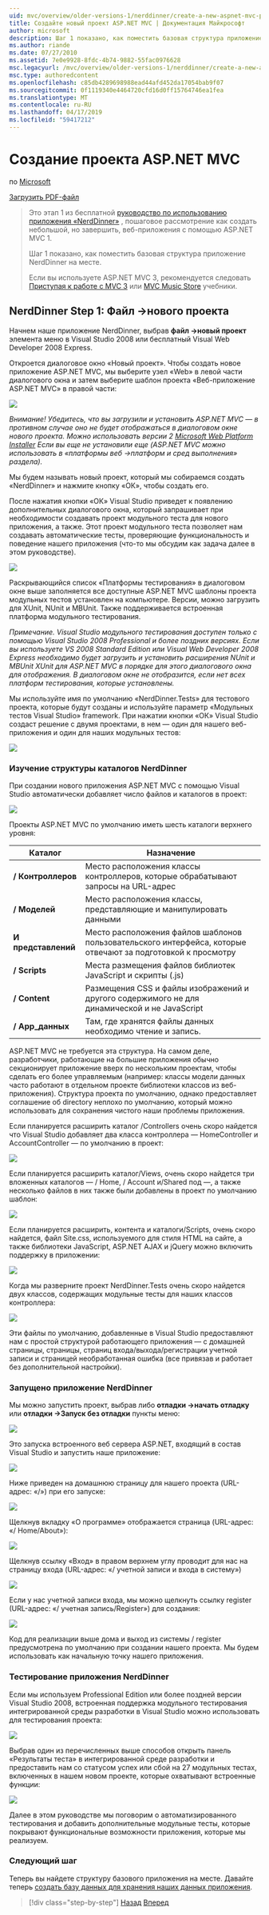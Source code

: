 ```yaml
---
uid: mvc/overview/older-versions-1/nerddinner/create-a-new-aspnet-mvc-project
title: Создайте новый проект ASP.NET MVC | Документация Майкрософт
author: microsoft
description: Шаг 1 показано, как поместить базовая структура приложение NerdDinner на месте.
ms.author: riande
ms.date: 07/27/2010
ms.assetid: 7e0e9928-8fdc-4b74-9882-55fac0976628
msc.legacyurl: /mvc/overview/older-versions-1/nerddinner/create-a-new-aspnet-mvc-project
msc.type: authoredcontent
ms.openlocfilehash: c85db4289698988ead44afd452da17054bab9f07
ms.sourcegitcommit: 0f1119340e4464720cfd16d0ff15764746ea1fea
ms.translationtype: MT
ms.contentlocale: ru-RU
ms.lasthandoff: 04/17/2019
ms.locfileid: "59417212"
---
```

# <a name="create-a-new-aspnet-mvc-project"></a>Создание проекта ASP.NET MVC

по [Microsoft](https://github.com/microsoft)

[Загрузить PDF-файл](http://aspnetmvcbook.s3.amazonaws.com/aspnetmvc-nerdinner_v1.pdf)

> Это этап 1 из бесплатной [руководство по использованию приложения «NerdDinner»](introducing-the-nerddinner-tutorial.md) , пошаговое рассмотрение как создать небольшой, но завершить, веб-приложения с помощью ASP.NET MVC 1.
> 
> Шаг 1 показано, как поместить базовая структура приложение NerdDinner на месте.
> 
> Если вы используете ASP.NET MVC 3, рекомендуется следовать [Приступая к работе с MVC 3](../../older-versions/getting-started-with-aspnet-mvc3/cs/intro-to-aspnet-mvc-3.md) или [MVC Music Store](../../older-versions/mvc-music-store/mvc-music-store-part-1.md) учебники.


## <a name="nerddinner-step-1-file-gtnew-project"></a>NerdDinner Step 1: Файл -&gt;нового проекта

Начнем наше приложение NerdDinner, выбрав **файл -&gt;новый проект** элемента меню в Visual Studio 2008 или бесплатный Visual Web Developer 2008 Express.

Откроется диалоговое окно «Новый проект». Чтобы создать новое приложение ASP.NET MVC, мы выберите узел «Web» в левой части диалогового окна и затем выберите шаблон проекта «Веб-приложение ASP.NET MVC» в правой части:

![](create-a-new-aspnet-mvc-project/_static/image1.png)

*Внимание! Убедитесь, что вы загрузили и установить ASP.NET MVC — в противном случае оно не будет отображаться в диалоговом окне нового проекта. Можно использовать версии 2 [Microsoft Web Platform Installer](https://www.microsoft.com/web/downloads/platform.aspx) Если вы еще не установили еще (ASP.NET MVC можно использовать в «платформы веб -&gt;платформ и сред выполнения» раздела).*

Мы будем называть новый проект, который мы собираемся создать «NerdDinner» и нажмите кнопку «ОК», чтобы создать его.

После нажатия кнопки «ОК» Visual Studio приведет к появлению дополнительных диалогового окна, который запрашивает при необходимости создавать проект модульного теста для нового приложения, а также. Этот проект модульного теста позволяет нам создавать автоматические тесты, проверяющие функциональность и поведение нашего приложения (что-то мы обсудим как задача далее в этом руководстве).

![](create-a-new-aspnet-mvc-project/_static/image2.png)

Раскрывающийся список «Платформы тестирования» в диалоговом окне выше заполняется все доступные ASP.NET MVC шаблоны проекта модульных тестов установлен на компьютере. Версии, можно загрузить для XUnit, NUnit и MBUnit. Также поддерживается встроенная платформа модульного тестирования.

*Примечание. Visual Studio модульного тестирования доступен только с помощью Visual Studio 2008 Professional и более поздних версиях. Если вы используете VS 2008 Standard Edition или Visual Web Developer 2008 Express необходимо будет загрузить и установить расширения NUnit и MBUnit XUnit для ASP.NET MVC в порядке для этого диалогового окна для отображения. В диалоговом окне не отобразится, если нет всех платформ тестирования, которые установлены.*

Мы используйте имя по умолчанию «NerdDinner.Tests» для тестового проекта, которые будут созданы и используйте параметр «Модульных тестов Visual Studio» framework. При нажатии кнопки «ОК» Visual Studio создаст решение с двумя проектами, в нем — один для нашего веб-приложения и один для наших модульных тестов:

![](create-a-new-aspnet-mvc-project/_static/image3.png)

### <a name="examining-the-nerddinner-directory-structure"></a>Изучение структуры каталогов NerdDinner

При создании нового приложения ASP.NET MVC с помощью Visual Studio автоматически добавляет число файлов и каталогов в проект:

![](create-a-new-aspnet-mvc-project/_static/image4.png)

Проекты ASP.NET MVC по умолчанию иметь шесть каталоги верхнего уровня:

| **Каталог** | **Назначение** |
| --- | --- |
| **/ Контроллеров** | Место расположения классы контроллеров, которые обрабатывают запросы на URL-адрес |
| **/ Моделей** | Место расположения классы, представляющие и манипулировать данными |
| **И представлений** | Место расположения файлов шаблонов пользовательского интерфейса, которые отвечают за подготовкой к просмотру |
| **/ Scripts** | Места размещения файлов библиотек JavaScript и скрипты (.js) |
| **/ Content** | Размещения CSS и файлы изображений и другого содержимого не для динамической и не JavaScript |
| **/ App\_данных** | Там, где хранятся файлы данных необходимо чтение и запись. |

ASP.NET MVC не требуется эта структура. На самом деле, разработчики, работающие на большие приложения обычно секционирует приложение вверх по нескольким проектам, чтобы сделать его более управляемым (например: классы модели данных часто работают в отдельном проекте библиотеки классов из веб-приложения). Структура проекта по умолчанию, однако предоставляет соглашение об directory неплохо по умолчанию, который можно использовать для сохранения чистого наши проблемы приложения.

Если планируется расширить каталог /Controllers очень скоро найдется что Visual Studio добавляет два класса контроллера — HomeController и AccountController — по умолчанию в проект:

![](create-a-new-aspnet-mvc-project/_static/image5.png)

Если планируется расширить каталог/Views, очень скоро найдется три вложенных каталогов — / Home, / Account и/Shared под —, а также несколько файлов в них также были добавлены в проект по умолчанию шаблон:

![](create-a-new-aspnet-mvc-project/_static/image6.png)

Если планируется расширить, контента и каталоги/Scripts, очень скоро найдется, файл Site.css, используемого для стиля HTML на сайте, а также библиотеки JavaScript, ASP.NET AJAX и jQuery можно включить поддержку в приложении:

![](create-a-new-aspnet-mvc-project/_static/image7.png)

Когда мы разверните проект NerdDinner.Tests очень скоро найдется двух классов, содержащих модульные тесты для наших классов контроллера:

![](create-a-new-aspnet-mvc-project/_static/image8.png)

Эти файлы по умолчанию, добавленные в Visual Studio предоставляют нам с простой структурой работающего приложения — с домашней страницы, страницы, страниц входа/выхода/регистрации учетной записи и страницей необработанная ошибка (все привязав и работает без дополнительной настройки).

### <a name="running-the-nerddinner-application"></a>Запущено приложение NerdDinner

Мы можно запустить проект, выбрав либо **отладки -&gt;начать отладку** или **отладки -&gt;Запуск без отладки** пункты меню:

![](create-a-new-aspnet-mvc-project/_static/image9.png)

Это запуска встроенного веб сервера ASP.NET, входящий в состав Visual Studio и запустить наше приложение:

![](create-a-new-aspnet-mvc-project/_static/image10.png)

Ниже приведен на домашнюю страницу для нашего проекта (URL-адрес: «/») при его запуске:

![](create-a-new-aspnet-mvc-project/_static/image11.png)

Щелкнув вкладку «О программе» отображается страница (URL-адрес: «/ Home/About»):

![](create-a-new-aspnet-mvc-project/_static/image12.png)

Щелкнув ссылку «Вход» в правом верхнем углу проводит для нас на страницу входа (URL-адрес: «/ учетной записи и входа в систему»)

![](create-a-new-aspnet-mvc-project/_static/image13.png)

Если у нас учетной записи входа, мы можно щелкнуть ссылку register (URL-адрес: «/ учетная запись/Register») для создания:

![](create-a-new-aspnet-mvc-project/_static/image14.png)

Код для реализации выше дома и выход из системы / register предусмотрена по умолчанию при создании нашего проекта. Мы будем использовать как начальную точку нашего приложения.

### <a name="testing-the-nerddinner-application"></a>Тестирование приложения NerdDinner

Если мы используем Professional Edition или более поздней версии Visual Studio 2008, встроенная поддержка модульного тестирования интегрированной среды разработки в Visual Studio можно использовать для тестирования проекта:

![](create-a-new-aspnet-mvc-project/_static/image15.png)

Выбрав один из перечисленных выше способов открыть панель «Результаты теста» в интегрированной среде разработки и предоставить нам со статусом успех или сбой на 27 модульных тестах, включенных в нашем новом проекте, которые охватывают встроенные функции:

![](create-a-new-aspnet-mvc-project/_static/image16.png)

Далее в этом руководстве мы поговорим о автоматизированного тестирования и добавить дополнительные модульные тесты, которые покрывают функциональные возможности приложения, которые мы реализуем.

### <a name="next-step"></a>Следующий шаг

Теперь вы найдете структуру базового приложения на месте. Давайте теперь [создать базу данных для хранения наших данных приложения](create-a-database.md).

> [!div class="step-by-step"]
> [Назад](introducing-the-nerddinner-tutorial.md)
> [Вперед](create-a-database.md)

